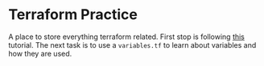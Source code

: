 # Terraform Practice
A place to store everything terraform related. First stop is following [this](https://sammeechward.com/terraform-vpc-subnets-ec2-and-more/) tutorial. The next task is to use a `variables.tf` to learn about variables and how they are used.